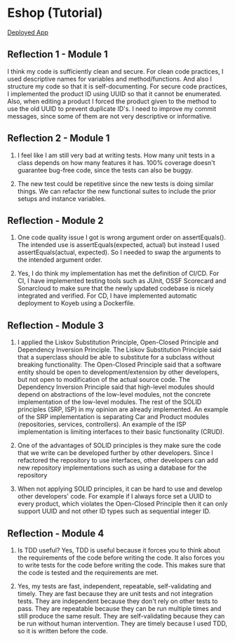 # Eshop (Tutorial)

[Deployed App](https://eshop-muhammadoka.koyeb.app/)

## Reflection 1 - Module 1
I think my code is sufficiently clean and secure. For clean code practices, I used descriptive names for variables and method/functions. And also I structure my code so that it is self-documenting.
For secure code practices, I implemented the product ID using UUID so that it cannot be enumerated.
Also, when editing a product I forced the product given to the method to use the old UUID to prevent duplicate ID's.
I need to improve my commit messages, since some of them are not very descriptive or informative.

## Reflection 2 - Module 1
1. I feel like I am still very bad at writing tests.
   How many unit tests in a class depends on how many features it has.
   100% coverage doesn't guarantee bug-free code, since the tests can also be buggy.

2. The new test could be repetitive since the new tests is doing similar things. We can refactor the new functional suites to include the prior setups and instance variables.

## Reflection - Module 2
1. One code quality issue I got is wrong argument order on assertEquals(). The intended use is assertEquals(expected, actual) but instead I used assertEquals(actual, expected).
   So I needed to swap the arguments to the intended argument order.

2. Yes, I do think my implementation has met the definition of CI/CD. 
   For CI, I have implemented testing tools such as JUnit, OSSF Scorecard and Sonarcloud to make sure that the newly updated codebase is nicely integrated and verified. 
   For CD, I have implemented automatic deployment to Koyeb using a Dockerfile.

## Reflection - Module 3
1. I applied the Liskov Substitution Principle, Open-Closed Principle and Dependency Inversion Principle. The Liskov Substitution Principle
said that a superclass should be able to substitute for a subclass without breaking functionality. The Open-Closed Principle said that a software
entity should be open to development/extension by other developers, but not open to modification of the actual source code. The Dependency Inversion
Principle said that high-level modules should depend on abstractions of the low-level modules, not the concrete implementation of the low-level modules.
The rest of the SOLID principles (SRP, ISP) in my opinion are already implemented. An example of the SRP implementation is separating Car and Product 
modules (repositories, services, controllers). An example of the ISP implementation is limiting interfaces to their basic functionality (CRUD).

2. One of the advantages of SOLID principles is they make sure the code that we write can be developed further by other developers. Since
I refactored the repository to use interfaces, other developers can add new repository implementations such as using a database for the
repository

3. When not applying SOLID principles, it can be hard to use and develop other developers' code. For example if I always force set a UUID to every product,
which violates the Open-Closed Principle then it can only support UUID and not other ID types such as sequential integer ID.

## Reflection - Module 4
1. Is TDD useful? Yes, TDD is useful because it forces you to think about the requirements of the code before writing the code. 
It also forces you to write tests for the code before writing the code. This makes sure that the code is tested and the requirements are met.

2. Yes, my tests are fast, independent, repeatable, self-validating and timely. They are fast because they are unit tests and not integration tests. 
They are independent because they don't rely on other tests to pass. They are repeatable because they can be run multiple times and still produce the same result. 
They are self-validating because they can be run without human intervention. They are timely because I used TDD, so it is written before the code.